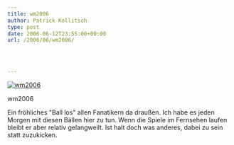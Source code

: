 ```yaml
---
title: wm2006
author: Patrick Kollitsch
type: post
date: 2006-06-12T23:55:00+00:00
url: /2006/06/wm2006/




---
```

<div class="flickr">
  <a href="http://www.flickr.com/photos/schreibblogade/166246545/" title="wm2006"><img src="//static.flickr.com/46/166246545_cb83bc8162.jpg" alt="wm2006" /></a></p> 
  
  <p>
    wm2006
  </p>
</div>

Ein fr&ouml;hliches "Ball los" allen Fanatikern da drau&szlig;en. Ich habe es jeden Morgen mit diesen B&auml;llen hier zu tun. Wenn die Spiele im Fernsehen laufen bleibt er aber relativ gelangweilt. Ist halt doch was anderes, dabei zu sein statt zuzukicken.